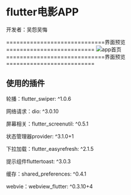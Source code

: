 # flutter电影APP

开发者：吴怨吴悔

=============================界面预览==========================
![app首页](https://github.com/wuyuanwuhui99/flutter-movie-app-ui/raw/main/movie1.png)
=============================界面预览==========================
## 使用的插件
轮播：flutter_swiper: ^1.0.6

网络请求：dio: ^3.0.10

屏幕相关：flutter_screenutil: ^0.5.1

状态管理器provider: ^3.1.0+1	

下拉加载：flutter_easyrefresh: ^2.1.5

提示组件fluttertoast: ^3.0.3

缓存：shared_preferences: ^0.4.1

webvie：webview_flutter: ^0.3.10+4
